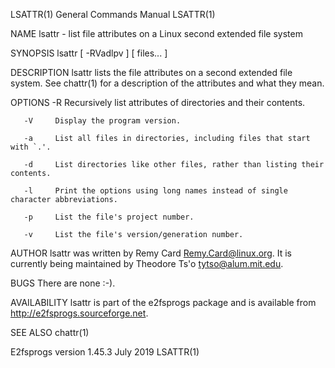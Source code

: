 LSATTR(1)                                                                                                                                       General Commands Manual                                                                                                                                       LSATTR(1)

NAME
       lsattr - list file attributes on a Linux second extended file system

SYNOPSIS
       lsattr [ -RVadlpv ] [ files...  ]

DESCRIPTION
       lsattr lists the file attributes on a second extended file system.  See chattr(1) for a description of the attributes and what they mean.

OPTIONS
       -R     Recursively list attributes of directories and their contents.

       -V     Display the program version.

       -a     List all files in directories, including files that start with `.'.

       -d     List directories like other files, rather than listing their contents.

       -l     Print the options using long names instead of single character abbreviations.

       -p     List the file's project number.

       -v     List the file's version/generation number.

AUTHOR
       lsattr was written by Remy Card <Remy.Card@linux.org>.  It is currently being maintained by Theodore Ts'o <tytso@alum.mit.edu>.

BUGS
       There are none :-).

AVAILABILITY
       lsattr is part of the e2fsprogs package and is available from http://e2fsprogs.sourceforge.net.

SEE ALSO
       chattr(1)

E2fsprogs version 1.45.3                                                                                                                               July 2019                                                                                                                                              LSATTR(1)
